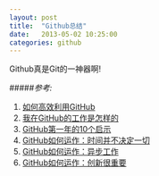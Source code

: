 ```yaml
---
layout: post
title:  "Github总结"
date:   2013-05-02 10:25:00
categories: github
---
```


Github真是Git的一神器啊!


#####*参考:*
1. [如何高效利用GitHub](http://www.yangzhiping.com/tech/github.html)
2. [我在GitHub的工作是怎样的](http://blog.jobbole.com/21270/)
3. [GitHub第一年的10个启示](http://blog.jobbole.com/13403/)
4. [GitHub如何运作：时间并不决定一切](http://blog.jobbole.com/6492/)
5. [GitHub如何运作：异步工作](http://blog.jobbole.com/6815/)
6. [GitHub如何运作：创新很重要](http://blog.jobbole.com/7547/)

